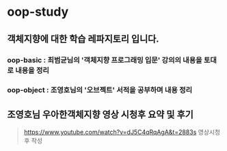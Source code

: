 # oop-study
## 객체지향에 대한 학습 레파지토리 입니다.
  ### oop-basic : 최범균님의 '객체지향 프로그래밍 입문' 강의의 내용을 토대로 내용을 정리
  ### oop-object : 조영호님의 '오브젝트' 서적을 공부하며 내용 정리

## 조영호님 우아한객체지향 영상 시청후 요약 및 후기
> https://www.youtube.com/watch?v=dJ5C4qRqAgA&t=2883s 영상시청후 작성
